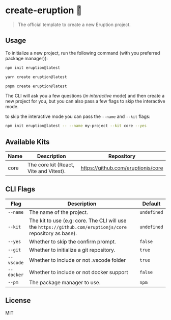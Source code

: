 # create-eruption 🌋

> The official template to create a new Eruption project.

## Usage

To initialize a new project, run the following command (with you preferred package manager)):

```bash
npm init eruption@latest
```

```bash
yarn create eruption@latest
```

```bash
pnpm create eruption@latest
```

The CLI will ask you a few questions (_in interactive_ mode) and then create a new project for you, but you can also pass a few flags to skip the interactive mode.

to skip the interactive mode you can pass the `--name` and `--kit` flags:

```bash
npm init eruption@latest -- --name my-project --kit core --yes
```

## Available Kits

| Name | Description                            | Repository                         |
| ---- | -------------------------------------- | ---------------------------------- |
| core | The core kit (React, Vite and Vitest). | https://github.com/eruptionjs/core |

## CLI Flags

| Flag       | Description                                                                                               | Default     |
| ---------- | --------------------------------------------------------------------------------------------------------- | ----------- |
| `--name`   | The name of the project.                                                                                  | `undefined` |
| `--kit`    | The kit to use (e.g: core. The CLI will use the `https://github.com/eruptionjs/core` repository as base). | `undefined` |
| `--yes`    | Whether to skip the confirm prompt.                                                                       | `false`     |
| `--git`    | Whether to initialize a git repository.                                                                   | `true`      |
| `--vscode` | Whether to include or not .vscode folder                                                                  | `true`      |
| `--docker` | Whether to include or not docker support                                                                  | `false`     |
| `--pm` | The package manager to use. | `npm` |

## License

MIT
